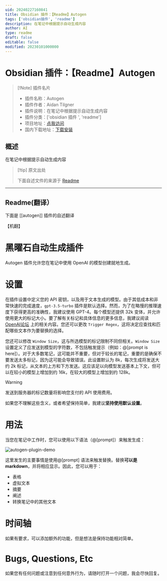 ```yaml
---
uid: 20240227160841
title: Obsidian 插件：【Readme】Autogen
tags: ['obsidian插件', 'readme']
description: 在笔记中根据提示自动生成内容
author: AI
type: readme
draft: false
editable: false
modified: 20230101000000
---
```


# Obsidian 插件：【Readme】Autogen

> [!Note] 插件名片
> - 插件名称：Autogen
> - 插件作者：Aidan Tilgner
> - 插件说明：在笔记中根据提示自动生成内容
> - 插件分类：['obsidian 插件 ', 'readme']
> - 项目地址：[点我访问](https://github.com/AidanTilgner/AutogenObsidianPlugin)
> - 国内下载地址：[下载安装](https://pkmer.cn/products/plugin/pluginMarket/?autogen)

## 概述

在笔记中根据提示自动生成内容

> [!tip] 原文出处
>
>下面自述文件的来源于 [Readme](https://ghproxy.net/https://raw.githubusercontent.com/AidanTilgner/AutogenObsidianPlugin/master/README.md)

---

## Readme(翻译）

下面是 [[autogen]] 插件的自述翻译

【机翻】

# 黑曜石自动生成插件

Autogen 插件允许您在笔记中使用 OpenAI 的模型创建就地生成。

# 设置

在插件设置中定义您的 API 密钥，以及用于文本生成的模型。由于其低成本和非常快速的完成速度，`gpt-3.5-turbo` 插件是默认选择。然而，为了在略慢的推理速度下获得更高的准确性，我建议使用 GPT-4。每个模型还提供 32k 变体，并允许使用更大的标记大小。要了解有关标记和具体信息的更多信息，我建议阅读 [OpenAI论坛](https://help.openai.com/en/articles/4936856-what-are-tokens-and-how-to-count-them) 上的相关内容。您还可以更改 `Trigger Regex`，这将决定应查找和匹配哪些文本作为要替换的选择。

您还可以修改 `Window Size`，这与所选模型的标记限制不同但相关。`Window Size` 设置定义了应发送到模型的字符数，不包括触发提示（例如：@[prompt is here]）。对于大多数笔记，这可能并不重要，但对于较长的笔记，重要的是确保不要发送太多标记，因为这可能会导致错误。此设置默认为 8k，每次生成将发送大约 2k 标记，从文本的上方和下方发送。这应该足以向模型发送基本上下文，但可以在较小的模型上增加到约 16k，在较大的模型上增加到约 128k。

> [!warning]
> 发送到服务器的标记数量将影响您支付的 API 使用费用。

如果您不理解这些含义，或者希望保持简单，我建议**坚持使用默认设置**。

# 用法

当您在笔记中工作时，您可以使用以下语法（@[prompt]）来触发生成：

![autogen-plugin-demo](https://cdn.pkmer.cn/covers/autogen_1_0.gif!pkmer)

这里发生的主要事情是使用@[prompt] 语法来触发替换。替换**可以是 markdown**，并将相应显示。因此，您可以用于：

- 表格
- 虚拟文本
- 摘要
- 阐述
- 转换笔记中的其他文本

# 时间轴

如果有要求，可以添加额外的功能，但是想法是保持功能相对简单。

# Bugs, Questions, Etc

如果您有任何问题或注意到任何意外行为，请随时打开一个问题，我会尽快回复。
